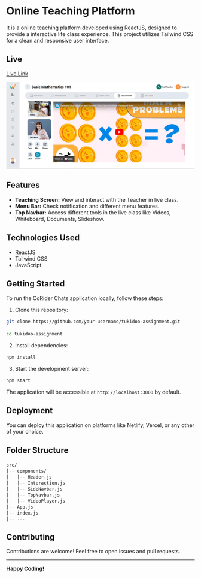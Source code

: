 
# Online Teaching Platform

It is a online teaching platform developed using ReactJS, designed to provide a interactive life class experience. This project utilizes Tailwind CSS for a clean and responsive user interface.

## Live
<a href="https://tukidoo.vercel.app/">Live Link</a>

![alt text](./src/images/tukidoo.png)

## Features

- **Teaching Screen:** View and interact with the Teacher in live class.
- **Menu Bar:** Check notification and different menu features.
- **Top Navbar:** Access different tools in the live class like Videos, Whiteboard, Documents, Slideshow.

## Technologies Used

- ReactJS
- Tailwind CSS
- JavaScript

## Getting Started

To run the CoRider Chats application locally, follow these steps:

1. Clone this repository:

```bash
git clone https://github.com/your-username/tukidoo-assignment.git

cd tukidoo-assignment
```

2. Install dependencies:

```bash
npm install
```

3. Start the development server:

```bash
npm start
```

The application will be accessible at `http://localhost:3000` by default.

## Deployment

You can deploy this application on platforms like Netlify, Vercel, or any other of your choice.

## Folder Structure

```plaintext
src/
|-- components/
|   |-- Header.js
|   |-- Interaction.js
|   |-- SideNavbar.js
|   |-- TopNavbar.js
|   |-- VideoPlayer.js
|-- App.js
|-- index.js
|-- ...
```

## Contributing

Contributions are welcome! Feel free to open issues and pull requests.

---

**Happy Coding!**
